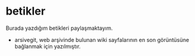 # betikler
Burada yazdığım betikleri paylaşmaktayım.

* arsivegit, web arşivinde bulunan wiki sayfalarının en son görüntüsüne bağlanmak için yazılmıştır.
